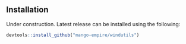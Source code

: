 ## Installation
Under construction. Latest release can be installed using the following: 

``` r
devtools::install_github("mango-empire/windutils")
```
